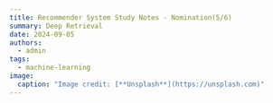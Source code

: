 ```yaml
---
title: Recommender System Study Notes - Nomination(5/6)
summary: Deep Retrieval
date: 2024-09-05
authors:
  - admin
tags:
  - machine-learning
image:
  caption: "Image credit: [**Unsplash**](https://unsplash.com)"
---
```

